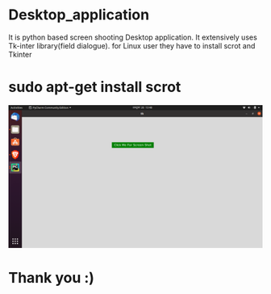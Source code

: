 # Desktop_application
It is python based screen shooting Desktop application. It extensively uses Tk-inter library(field dialogue).  for Linux user they have to install scrot and Tkinter
# sudo apt-get install scrot
<img src="https://github.com/Sushil787/Desktop_application/blob/main/Screenshot%20from%202020-10-20%2013-48-35.png" width="800px" height="auto">


# Thank you :)
